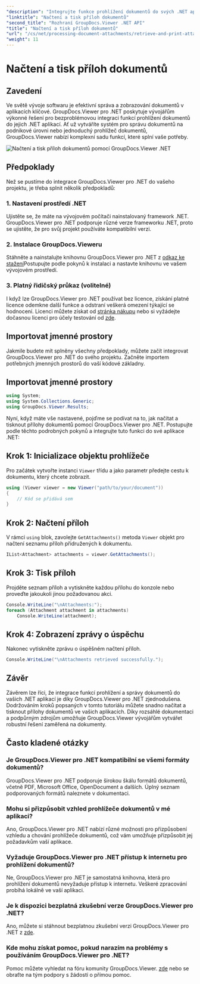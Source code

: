 ```yaml
---
"description": "Integrujte funkce prohlížení dokumentů do svých .NET aplikací bez problémů s GroupDocs.Viewer pro .NET. Načítání a tisk příloh dokumentů je snadné."
"linktitle": "Načtení a tisk příloh dokumentů"
"second_title": "Rozhraní GroupDocs.Viewer .NET API"
"title": "Načtení a tisk příloh dokumentů"
"url": "/cs/net/processing-document-attachments/retrieve-and-print-attachments/"
"weight": 11
---
```


# Načtení a tisk příloh dokumentů

## Zavedení
Ve světě vývoje softwaru je efektivní správa a zobrazování dokumentů v aplikacích klíčové. GroupDocs.Viewer pro .NET poskytuje vývojářům výkonné řešení pro bezproblémovou integraci funkcí prohlížení dokumentů do jejich .NET aplikací. Ať už vytváříte systém pro správu dokumentů na podnikové úrovni nebo jednoduchý prohlížeč dokumentů, GroupDocs.Viewer nabízí komplexní sadu funkcí, které splní vaše potřeby.

![Načtení a tisk příloh dokumentů pomocí GroupDocs.Viewer .NET](/viewer/processing-document-attachments/retrieve-and-print-document-attachments.png)

## Předpoklady
Než se pustíme do integrace GroupDocs.Viewer pro .NET do vašeho projektu, je třeba splnit několik předpokladů:
### 1. Nastavení prostředí .NET
Ujistěte se, že máte na vývojovém počítači nainstalovaný framework .NET. GroupDocs.Viewer pro .NET podporuje různé verze frameworku .NET, proto se ujistěte, že pro svůj projekt používáte kompatibilní verzi.
### 2. Instalace GroupDocs.Vieweru
Stáhněte a nainstalujte knihovnu GroupDocs.Viewer pro .NET z [odkaz ke stažení](https://releases.groupdocs.com/viewer/net/)Postupujte podle pokynů k instalaci a nastavte knihovnu ve vašem vývojovém prostředí.
### 3. Platný řidičský průkaz (volitelné)
I když lze GroupDocs.Viewer pro .NET používat bez licence, získání platné licence odemkne další funkce a odstraní veškerá omezení týkající se hodnocení. Licenci můžete získat od [stránka nákupu](https://purchase.groupdocs.com/buy) nebo si vyžádejte dočasnou licenci pro účely testování od [zde](https://purchase.groupdocs.com/temporary-license/).

## Importovat jmenné prostory
Jakmile budete mít splněny všechny předpoklady, můžete začít integrovat GroupDocs.Viewer pro .NET do svého projektu. Začněte importem potřebných jmenných prostorů do vaší kódové základny.
## Importovat jmenné prostory
```csharp
using System;
using System.Collections.Generic;
using GroupDocs.Viewer.Results;
```

Nyní, když máte vše nastavené, pojďme se podívat na to, jak načítat a tisknout přílohy dokumentů pomocí GroupDocs.Viewer pro .NET. Postupujte podle těchto podrobných pokynů a integrujte tuto funkci do své aplikace .NET:
## Krok 1: Inicializace objektu prohlížeče
Pro začátek vytvořte instanci `Viewer` třídu a jako parametr předejte cestu k dokumentu, který chcete zobrazit.
```csharp
using (Viewer viewer = new Viewer("path/to/your/document"))
{
    // Kód se přidává sem
}
```
## Krok 2: Načtení příloh
V rámci `using` blok, zavolejte `GetAttachments()` metoda `Viewer` objekt pro načtení seznamu příloh přidružených k dokumentu.
```csharp
IList<Attachment> attachments = viewer.GetAttachments();
```
## Krok 3: Tisk příloh
Projděte seznam příloh a vytiskněte každou přílohu do konzole nebo proveďte jakoukoli jinou požadovanou akci.
```csharp
Console.WriteLine("\nAttachments:");
foreach (Attachment attachment in attachments)
    Console.WriteLine(attachment);
```
## Krok 4: Zobrazení zprávy o úspěchu
Nakonec vytiskněte zprávu o úspěšném načtení příloh.
```csharp
Console.WriteLine("\nAttachments retrieved successfully.");
```

## Závěr
Závěrem lze říci, že integrace funkcí prohlížení a správy dokumentů do vašich .NET aplikací je díky GroupDocs.Viewer pro .NET zjednodušena. Dodržováním kroků popsaných v tomto tutoriálu můžete snadno načítat a tisknout přílohy dokumentů ve vašich aplikacích. Díky rozsáhlé dokumentaci a podpůrným zdrojům umožňuje GroupDocs.Viewer vývojářům vytvářet robustní řešení zaměřená na dokumenty.
## Často kladené otázky
### Je GroupDocs.Viewer pro .NET kompatibilní se všemi formáty dokumentů?
GroupDocs.Viewer pro .NET podporuje širokou škálu formátů dokumentů, včetně PDF, Microsoft Office, OpenDocument a dalších. Úplný seznam podporovaných formátů naleznete v dokumentaci.
### Mohu si přizpůsobit vzhled prohlížeče dokumentů v mé aplikaci?
Ano, GroupDocs.Viewer pro .NET nabízí různé možnosti pro přizpůsobení vzhledu a chování prohlížeče dokumentů, což vám umožňuje přizpůsobit jej požadavkům vaší aplikace.
### Vyžaduje GroupDocs.Viewer pro .NET přístup k internetu pro prohlížení dokumentů?
Ne, GroupDocs.Viewer pro .NET je samostatná knihovna, která pro prohlížení dokumentů nevyžaduje přístup k internetu. Veškeré zpracování probíhá lokálně ve vaší aplikaci.
### Je k dispozici bezplatná zkušební verze GroupDocs.Viewer pro .NET?
Ano, můžete si stáhnout bezplatnou zkušební verzi GroupDocs.Viewer pro .NET z [zde](https://releases.groupdocs.com/).
### Kde mohu získat pomoc, pokud narazím na problémy s používáním GroupDocs.Viewer pro .NET?
Pomoc můžete vyhledat na fóru komunity GroupDocs.Viewer. [zde](https://forum.groupdocs.com/c/viewer/9) nebo se obraťte na tým podpory s žádostí o přímou pomoc.